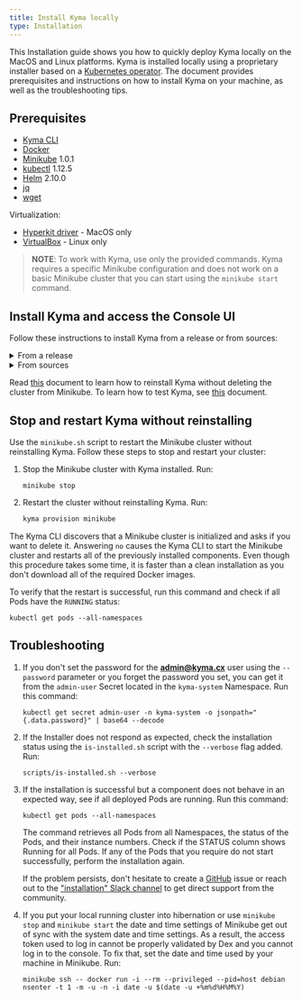 ```yaml
---
title: Install Kyma locally
type: Installation
---
```


This Installation guide shows you how to quickly deploy Kyma locally on the MacOS and Linux platforms. Kyma is installed locally using a proprietary installer based on a [Kubernetes operator](https://coreos.com/operators/). The document provides prerequisites and instructions on how to install Kyma on your machine, as well as the troubleshooting tips.

## Prerequisites

- [Kyma CLI](https://github.com/kyma-project/cli) 
- [Docker](https://www.docker.com/get-started)
- [Minikube](https://github.com/kubernetes/minikube) 1.0.1
- [kubectl](https://kubernetes.io/docs/tasks/tools/install-kubectl/) 1.12.5
- [Helm](https://github.com/kubernetes/helm) 2.10.0
- [jq](https://stedolan.github.io/jq/)
- [wget](https://www.gnu.org/software/wget/)

Virtualization:

- [Hyperkit driver](https://github.com/kubernetes/minikube/blob/master/docs/drivers.md#hyperkit-driver) - MacOS only
- [VirtualBox](https://www.virtualbox.org/) - Linux only

> **NOTE**: To work with Kyma, use only the provided commands. Kyma requires a specific Minikube configuration and does not work on a basic Minikube cluster that you can start using the `minikube start` command.


## Install Kyma and access the Console UI

Follow these instructions to install Kyma from a release or from sources:
<div tabs>
  <details>
  <summary>
  From a release
  </summary>
    
  1. Provision a Kubernetes cluster on Minikube. Run:
    
     ```bash
     kyma provision minikube
     ```
     > **NOTE:** The `provision` command uses default Minikube VM driver installed for your operating system. For a list of supported VM drivers see [this document](https://kubernetes.io/docs/setup/minikube/#quickstart).
  
  2. Install Kyma on Minikube:
     ```bash
     kyma install 
     ```
 >**NOTE** If you want to install a specific release version, go to the [GitHub releases page](https://github.com/kyma-project/kyma/releases) to find out more about available releases. Use the release version as a parameter when calling ` kyma install --release {KYMA_RELEASE}`.
  3. After the installation is completed, you can access the Console UI. Go to [this](https://console.kyma.local) address and select **Login with Email**. Use the **admin@kyma.cx** email address and the password printed in the terminal after installation finished.
  
  4. At this point, Kyma is ready for you to explore. See what you can achieve using the Console UI or check out one of the [available examples](https://github.com/kyma-project/examples).
   
  </details>
  <details>
  <summary>
  From sources
  </summary>
    
  1. Open a terminal window and navigate to a space in which you want to store local Kyma sources.
    
  2. Clone the `Kyma` repository using either HTTPS or SSH. Run:
     
     <div tabs>
       <details>
       <summary>
       HTTPS
       </summary>
     
        ```bash
        git clone https://github.com/kyma-project/kyma.git
        ```
       </details>
       <details>
       <summary>
       SSH
       </summary>
     
       ```bash
       git clone git@github.com:kyma-project/kyma.git
       ```
       </details>
     </div>
 
  3. Kyma comes with a local wildcard self-signed `server.crt` certificate. Add this certificate to your OS trusted certificates to access the Console UI. On MacOS, run:
     ```bash
     sudo security add-trusted-cert -d -r trustRoot -k /Library/Keychains/System.keychain certs/workspace/raw/server.crt
     ```
     >**NOTE:** Mozilla Firefox uses its own certificate keychain. If you want to access the Console UI though Firefox, add the Kyma wildcard certificate to the certificate keychain of the browser. To access the Application Connector and connect an external solution to the local deployment of Kyma, you must add the certificate to the trusted certificate storage of your programming environment. Read [this](/components/application-connector#details-access-the-application-connector-on-a-local-kyma-deployment) document to learn more.

  4. Provision a Kubernetes cluster on Minikube. Run:
     ```bash
     kyma provision minikube
     ```
     >  **NOTE:** The `provision` command uses default Minikube VM driver installed for your OS. For a list of supported VM drivers see [this document](http://github.com/kyma-project/cli).
  5. Install Kyma from sources. Run:
     
     ```bash
     kyma install --local --src-path {YOUR_KYMA_SOURCE_PATH}
     ```
     
  
  6. After the installation is completed, you can access the Console UI. Go to [this](https://console.kyma.local) address and select **Login with Email**. Use the **admin@kyma.cx** email address and the password printed in the terminal once the installation process is completed.

  7. At this point, Kyma is ready for you to explore. See what you can achieve using the Console UI or check out one of the [available examples](https://github.com/kyma-project/examples).

   </details>
</div>


Read [this](#installation-reinstall-kyma) document to learn how to reinstall Kyma without deleting the cluster from Minikube.
To learn how to test Kyma, see [this](#details-testing-kyma) document.

## Stop and restart Kyma without reinstalling

Use the `minikube.sh` script to restart the Minikube cluster without reinstalling Kyma. Follow these steps to stop and restart your cluster:

1. Stop the Minikube cluster with Kyma installed. Run:
   ```
   minikube stop
   ```
2. Restart the cluster without reinstalling Kyma. Run:
   ```bash
   kyma provision minikube
   ```

The Kyma CLI discovers that a Minikube cluster is initialized and asks if you want to delete it. Answering `no` causes the Kyma CLI to start the Minikube cluster and restarts all of the previously installed components. Even though this procedure takes some time, it is faster than a clean installation as you don't download all of the required Docker images.

To verify that the restart is successful, run this command and check if all Pods have the `RUNNING` status:

```
kubectl get pods --all-namespaces
```

## Troubleshooting

1. If you don't set the password for the **admin@kyma.cx** user using the `--password` parameter or you forget the password you set, you can get it from the `admin-user` Secret located in the `kyma-system` Namespace. Run this command:
    ```
    kubectl get secret admin-user -n kyma-system -o jsonpath="{.data.password}" | base64 --decode
    ```

2. If the Installer does not respond as expected, check the installation status using the `is-installed.sh` script with the `--verbose` flag added. Run:
   ```
   scripts/is-installed.sh --verbose
   ```

3. If the installation is successful but a component does not behave in an expected way, see if all deployed Pods are running. Run this command:
   ```
   kubectl get pods --all-namespaces
   ```

   The command retrieves all Pods from all Namespaces, the status of the Pods, and their instance numbers. Check if the STATUS column shows Running for all Pods. If any of the Pods that you require do not start successfully, perform the installation again.

   If the problem persists, don't hesitate to create a [GitHub](https://github.com/kyma-project/kyma/issues) issue or reach out to the ["installation" Slack channel](https://kyma-community.slack.com/messages/CD2HJ0E78) to get direct support from the community.

4. If you put your local running cluster into hibernation or use `minikube stop` and `minikube start` the date and time settings of Minikube get out of sync with the system date and time settings. As a result, the access token used to log in cannot be properly validated by Dex and you cannot log in to the console. To fix that, set the date and time used by your machine in Minikube. Run:
   ```
   minikube ssh -- docker run -i --rm --privileged --pid=host debian nsenter -t 1 -m -u -n -i date -u $(date -u +%m%d%H%M%Y)
   ```
